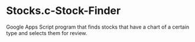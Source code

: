 # Stocks.c-Stock-Finder
Google Apps Script program that finds stocks that have a chart of a certain type and selects them for review.
